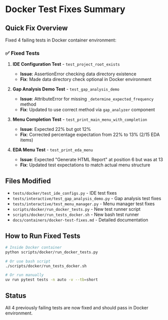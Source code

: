 # Docker Test Fixes Summary

## Quick Fix Overview

Fixed 4 failing tests in Docker container environment:

### ✅ Fixed Tests

1. **IDE Configuration Test** - `test_project_root_exists`
   - **Issue**: AssertionError checking data directory existence
   - **Fix**: Made data directory check optional in Docker environment

2. **Gap Analysis Demo Test** - `test_gap_analysis_demo`
   - **Issue**: AttributeError for missing `_determine_expected_frequency` method
   - **Fix**: Updated to use correct method via `gap_analyzer` component

3. **Menu Completion Test** - `test_print_main_menu_with_completion`
   - **Issue**: Expected 22% but got 12%
   - **Fix**: Corrected percentage expectation from 22% to 13% (2/15 EDA items)

4. **EDA Menu Test** - `test_print_eda_menu`
   - **Issue**: Expected "Generate HTML Report" at position 6 but was at 13
   - **Fix**: Updated test expectations to match actual menu structure

## Files Modified

- `tests/docker/test_ide_configs.py` - IDE test fixes
- `tests/interactive/test_gap_analysis_demo.py` - Gap analysis test fixes  
- `tests/interactive/test_menu_manager.py` - Menu manager test fixes
- `scripts/docker/run_docker_tests.py` - New test runner script
- `scripts/docker/run_tests_docker.sh` - New bash test runner
- `docs/containers/docker-test-fixes.md` - Detailed documentation

## How to Run Fixed Tests

```bash
# Inside Docker container
python scripts/docker/run_docker_tests.py

# Or use bash script
./scripts/docker/run_tests_docker.sh

# Or run manually
uv run pytest tests -n auto -v --tb=short
```

## Status

All 4 previously failing tests are now fixed and should pass in Docker environment.
